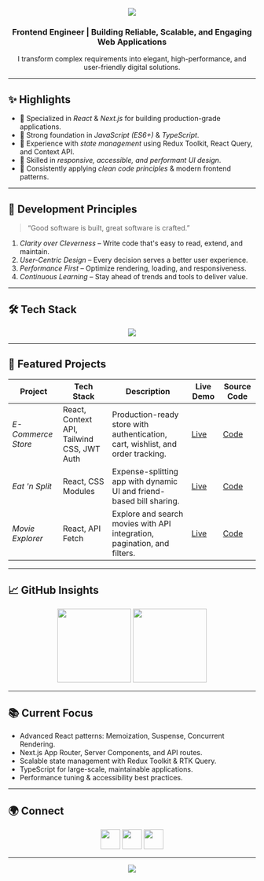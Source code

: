 <!-- Banner -->
<p align="center">
  <img src="https://capsule-render.vercel.app/api?type=waving&color=0:0072ff,100:00c6ff&height=180&section=header&text=Ahmed%20Mostafa&fontSize=42&fontAlignY=35&desc=Frontend%20Engineer%20|%20React%20%26%20Next.js&descAlignY=55&descAlign=50" />
</p>

<!-- Intro -->
<h3 align="center">Frontend Engineer | Building Reliable, Scalable, and Engaging Web Applications</h3>
<p align="center">
  I transform complex requirements into elegant, high-performance, and user-friendly digital solutions.
</p>

---

## ✨ Highlights
- 🔹 Specialized in *React* & *Next.js* for building production-grade applications.
- 🔹 Strong foundation in *JavaScript (ES6+)* & *TypeScript*.
- 🔹 Experience with *state management* using Redux Toolkit, React Query, and Context API.
- 🔹 Skilled in *responsive, accessible, and performant UI design*.
- 🔹 Consistently applying *clean code principles* & modern frontend patterns.

---

## 🧠 Development Principles
> “Good software is built, great software is crafted.”  

1. *Clarity over Cleverness* – Write code that's easy to read, extend, and maintain.  
2. *User-Centric Design* – Every decision serves a better user experience.  
3. *Performance First* – Optimize rendering, loading, and responsiveness.  
4. *Continuous Learning* – Stay ahead of trends and tools to deliver value.

---

## 🛠 Tech Stack
<p align="center">
  <img src="https://skillicons.dev/icons?i=html,css,js,ts,react,nextjs,redux,tailwind,bootstrap,sass,vite,git,github,vscode" />
</p>

---

## 📂 Featured Projects

| Project | Tech Stack | Description | Live Demo | Source Code |
|---------|------------|-------------|-----------|-------------|
| *E-Commerce Store* | React, Context API, Tailwind CSS, JWT Auth | Production-ready store with authentication, cart, wishlist, and order tracking. | [Live](https://e-commerce-react-hvitdko70-ahmedmostafa-ios-projects.vercel.app/) | [Code](https://github.com/ahmedmostafa-io/E-Commerce-React) |
| *Eat 'n Split* | React, CSS Modules | Expense-splitting app with dynamic UI and friend-based bill sharing. | [Live](https://eat-n-split-self-five.vercel.app/) | [Code](https://github.com/ahmedmostafa-io/eat-n-split) |
| *Movie Explorer* | React, API Fetch | Explore and search movies with API integration, pagination, and filters. | [Live](https://movie-explorer-react.vercel.app/) | [Code](https://github.com/ahmedmostafa-io/movie-explorer) |

---

## 📈 GitHub Insights
<p align="center">
  <img src="https://github-readme-stats.vercel.app/api?username=ahmedmostafa-io&show_icons=true&theme=tokyonight&hide_border=true" height="150"/>
  <img src="https://github-readme-streak-stats.herokuapp.com/?user=ahmedmostafa-io&theme=tokyonight&hide_border=true" height="150"/>
</p>

---

## 📚 Current Focus
- Advanced React patterns: Memoization, Suspense, Concurrent Rendering.  
- Next.js App Router, Server Components, and API routes.  
- Scalable state management with Redux Toolkit & RTK Query.  
- TypeScript for large-scale, maintainable applications.  
- Performance tuning & accessibility best practices.

---

## 🌍 Connect
<p align="center">
  <a href="https://www.linkedin.com/in/ahmed-mostafa-582378373/"><img src="https://skillicons.dev/icons?i=linkedin" height="40"/></a>
  <a href="mailto:ahmedmostafa.codes@gmail.com"><img src="https://skillicons.dev/icons?i=gmail" height="40"/></a>
  <a href="https://github.com/ahmedmostafa-io"><img src="https://skillicons.dev/icons?i=github" height="40"/></a>
</p>

---

<!-- Footer -->
<p align="center">
  <img src="https://capsule-render.vercel.app/api?type=waving&color=0:0072ff,100:00c6ff&height=120&section=footer"/>
</p>
